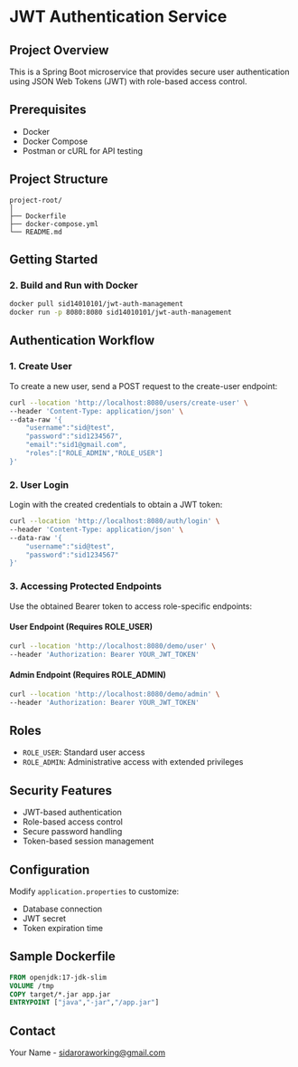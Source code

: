 # JWT Authentication Service

## Project Overview
This is a Spring Boot microservice that provides secure user authentication using JSON Web Tokens (JWT) with role-based access control.

## Prerequisites
- Docker
- Docker Compose
- Postman or cURL for API testing

## Project Structure
```
project-root/
│
├── Dockerfile
├── docker-compose.yml
└── README.md
```

## Getting Started

### 2. Build and Run with Docker
```bash
docker pull sid14010101/jwt-auth-management
docker run -p 8080:8080 sid14010101/jwt-auth-management
```

## Authentication Workflow

### 1. Create User
To create a new user, send a POST request to the create-user endpoint:

```bash
curl --location 'http://localhost:8080/users/create-user' \
--header 'Content-Type: application/json' \
--data-raw '{
    "username":"sid@test",
    "password":"sid1234567",
    "email":"sid1@gmail.com",
    "roles":["ROLE_ADMIN","ROLE_USER"]
}'
```

### 2. User Login
Login with the created credentials to obtain a JWT token:

```bash
curl --location 'http://localhost:8080/auth/login' \
--header 'Content-Type: application/json' \
--data-raw '{
    "username":"sid@test",
    "password":"sid1234567"
}'
```

### 3. Accessing Protected Endpoints
Use the obtained Bearer token to access role-specific endpoints:

#### User Endpoint (Requires ROLE_USER)
```bash
curl --location 'http://localhost:8080/demo/user' \
--header 'Authorization: Bearer YOUR_JWT_TOKEN'
```

#### Admin Endpoint (Requires ROLE_ADMIN)
```bash
curl --location 'http://localhost:8080/demo/admin' \
--header 'Authorization: Bearer YOUR_JWT_TOKEN'
```

## Roles
- `ROLE_USER`: Standard user access
- `ROLE_ADMIN`: Administrative access with extended privileges

## Security Features
- JWT-based authentication
- Role-based access control
- Secure password handling
- Token-based session management

## Configuration
Modify `application.properties` to customize:
- Database connection
- JWT secret
- Token expiration time

## Sample Dockerfile
```dockerfile
FROM openjdk:17-jdk-slim
VOLUME /tmp
COPY target/*.jar app.jar
ENTRYPOINT ["java","-jar","/app.jar"]
```

## Contact
Your Name - sidaroraworking@gmail.com
